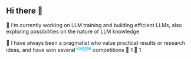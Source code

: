 ## Hi there 👋

🌱 I’m currently working on LLM training and building efficient LLMs, also exploring possibilities on the nature of LLM knowledge

🔭 I have always been a pragmatist who value practical results or research ideas, and have won several 
<a href="https://www.kaggle.com/janderchu" style="text-decoration: none;">
  <img src="./imgs/kaggle-logo.svg" width="40"/>
</a>
 competitions 🏅 1 🥈 1

<!--
**chuhac/chuhac** is a ✨ _special_ ✨ repository because its `README.md` (this file) appears on your GitHub profile.

Here are some ideas to get you started:

- 🔭 I’m currently working on ...
- 🌱 I’m currently learning ...
- 👯 I’m looking to collaborate on ...
- 🤔 I’m looking for help with ...
- 💬 Ask me about ...
- 📫 How to reach me: ...
- 😄 Pronouns: ...
- ⚡ Fun fact: ...
-->
